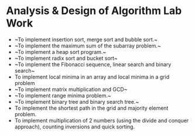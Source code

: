# Analysis & Design of Algorithm Lab Work
-  ~To implement insertion sort, merge sort and bubble sort.~
-  ~To implement the maximum sum of the subarray problem.~
-  ~To implement a heap sort program.~
-  ~To implement radix sort and bucket sort~
-  ~To implement the Fibonacci sequence, linear search and binary search~
-  To implement local minima in an array and local minima in a grid problem
-  ~To implement matrix multiplication and GCD~
-  ~To implement range minima problem.~
-  ~To implement binary tree and binary search tree.~
-  To implement the shortest path in the grid and majority element problem.
-  To implement multiplication of 2 numbers (using the divide and conquer approach), counting inversions and quick sorting.
